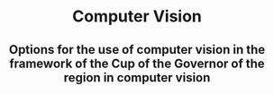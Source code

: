 <h1 align="center">Computer Vision</h1>
<h2 align="center">Options for the use of computer vision in the framework of the Cup of the Governor of the region in computer vision</h2>
